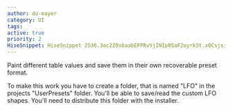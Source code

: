 ```yaml
---
author: do-mayer
category: UI
tags: 
active: true
priority: 2
HiseSnippet: HiseSnippet 2536.3oc2Z0sbaabEFPRvVjINIp0SaF2oyrkSt.xQCsjsiiScRJsnoRYp9g0TVMsxdT.AVRhHvcgwtzRzcxL9Mn21WkdmeD5iPeD5s9J2yt.fXwO7GwQIimxYrFiyd1y46b1yO6t.sBn1XFiFnoW5vQ9XM822n8HBue89VtDslORS+CL1yhwwAnPRaOx2hwvNZ55K+MBB5kVQS96+9G11xyhXiSHoocD00Fuq6.WdB0V09Stdd6X4fOzcfB22sVSaJoN0iNDvyxFap4aYepUO79VB1VxPS+JMbb4zf1bKNlooux1TmQs6SOiDx+QtL2NdXwCao0FDTH4cndNBDKnpUuuqmSqX6loooazJwKrbnW35F6453Nldh23ijCfRlgp+Peozva4TvaKU3soB7J.R5JPZkPHslQa6.WedxHB77dFMIvhSWKvsqBkPd0V5etlQcJvAgWcf0o3cBfGFOCyOeyM2.cmau45Onb4acyxncnAHdeWFhSQmQCNEMhNDQvXGAA6.LXVHKDaXmtBOZ.x1xyCFrxt6bPEjKQvd.xOf9CXaNqLpxSX3fVAXFlypfBmSUzg8wH6gLNc.BlGh02xGyPmAgDnNXDy5EB00GGfqV9l2Bv0s9cnuR4GZml6dXiGukbxse3QMPsdbi1MNLESkKCQRLN5EVfAYA97wdsMQeERFgWsGleXpgLqDI5SD1C3SxHiGYwsfYmQdUwm6SC3OjssECeu6ZJclkIPHKCBewnP6e6.5Yfy.82KifeIBFzzIgbbRKhm.bwKW.7pSG3SIvClUxvGfNjTREHtibwmIPzzE1XtDFpPHoHVkIl.gGP8pCqwcf7PSJIEKQCGM6BvgHvODxx7ufoimbbqhqbCNY7ki0YiSHhKbFy.gI7kBaIjmBpRXZl3IjuC74t.44IhHl0XTkVbMDY6BFEUQOY2NyHHKO6Ultq6fSmsaC3IqKCHMc2EvPhqZB5ttnci2r0eDeYwPD4oiiHll6vn5dTFd9hjBYsnfovQlc7THeiwFZZwTxRPG3iIyJULKyB.VpnAlL9xxYBBGCP4e7o9C8ftJoprXF6jk+0k34RvntCI1hv7IMknJqhedTnuDzFRjaHhhYf0Flo7GsHNdPOntXtc+VILDqwBqCZVwkiGvprgpHq9CTWhYkmRprdzb+wDqJKjKtxoocraeCXcxaHNuMHULf9wbJVshwy5UY9dt7PP7fBs9bFtG0xIp5nqG1TJnikJ+YJhHYY8HwPLyPoEanOXVV5jpAOUK1sKxLhXZLyxHMy4GG4p5NUDjuhpT2wSMj+T5dN0eprzIBgRY5wmR4cs7XWLkOgTvES87frl9LL6jp2y6hdBwhxggH4h6NElQvwmyUSBD+xDEMNVPF4mH4MP8xFtudFIUPadImoVUlDy18sH8vNlYXapU9RpmLed6z8nlYP9bYKyvNlFvx6PU.P.lOLfjY4tx3MXW42O6MXm3ilYo2bkxb.cnBmrJCrV3DbhCJMHVeafDSp5XHNtf+OVtfc5GEvEohBbMoqkk2yHhOaOBNx8.QrcDeJDUNT05xt2hSOJCpqDctEEeRor.HeqO.AkJoluI53nnuttDo3Yl4.+FnJ2rpWWJzaLpBQZIE2883mIFoKb5RytfjDGULRUqCzKo1W0eHqujopbZadfKom4VqKEbI3eQtHkI.i.KC4LyLM5RlPdyUvvEvhUpI8onJYs9T.THii27YxttOjcPGwwhE4OEh3oTfJNlsPbmChoiIJ.tRflHipmE.6CHBcNgw2EhvDQ03bWFmkyqFY7K.hp5xjiMQmSt8.HUXdMIXLRJxrSkhk6SAqjXtdYXlvfnrC0sagiEU9vSH9BFVbEVASahljgC5fChKEGynl9JourHiIeYQp2kkc311UXjRZRb4ht7S5Ftzh1qull9UiPEvJWdsRePz0Js8PNmRzbczz+UFEs+AMI9UuaOswxZkPYcsHYIuVEonVyXmcOL7BUNIjZNoHh3zzaXb26WM8uWbPuOq6e6dh+6WTW97i7q+seQm918ue3yve59oxwGczyI7CTPzjst0LxzYKFRF5oMpIKhqaje2cSy8LYI8qMJb+xKlvtlgxtuVLQj3bh1RQAh4IMEMAEWRYTXEDp4iC3thnX8GgegqMN7JKKY7HL6TN0GhPFeFSM8UunQdmOV+utasQpWXrXeeB8D0OTyksGc.nDq.fM8kNy0g2Og+uuVerau9JWE8WVSSAXWc9CiSfj1Wq.oWsesz57UOOqNq8807iyMaJW0Tt0QMU3TJMbZYQvdJqRJ6UWENbUOzmjANnyxBGTPMwo.iu08RWwzz7shARndaA4abiaHI+h3xR5KOmKp4S3TVO6jFsgqmuuQB2Z9VAfBTzTdqOyx7eM2x7WmZY9ZgP8WDAUrS79ukv8CMRskbUW6mnB1lYbs+mgYU6q8pMGfeHCuKzMUDtJ1BPSRjcCN3N8RVVd6aeaoBVV.xOIMYA0m9zmNdMDRJ+MFNVm4XU1omSPYNmWFdv4Lqxu7kurn.t4sh24pAQErLdUCIiW7UvW8mKXELSp87g6IUecRKpwP+CipnfBmvkTP3rMg745W2H+0RLoz8Wc7LS2gpOoCUN5nuqnz8Xxpo6Kqf22KMd20pSDd+XihOmtBlq8DUW9WlOIoPaNsk85dE3eUyWdyady+R5ef0yDp.AoY0E5b0lORXXWA13kmiV35tgQ1bhUmy1smql1ORMTNTxWQVSKaf9gyowOkHmUu.MyUha1uHPtpQHmWVvL+aw7iL1i5Ht3izuTUwaRNZ.PRodSlh2VIg4xGo9lluzdSqyKDWynkKbv4hw3REfQX+Q+Tfwn2O80LZzsKbdsD.thwNe2OMuLZU0uZn5ugw23Q6X4k3nf7I.I3vWJ8uMZXz3wQiYXqo7ED7um2uf.+49KHPe4o8ECr0B9ECrx6bew.yab7uL2RC6mwrsTeWCqEBSCQgDI1RuS3Yhpsc8odVAhw2I.+7gXhsx3qVSDdzLI5p1+n1eAJE1kFLH5zIQb9w01E2C7Dpx9PLTnq8HhsZjX6ATJuuKoW5ftqWaWJ0uAQbt.GUgzpuESbsBxcyoHFPrGRC+nZfMHYep5fM6QnA3vqpPkdc4GLQrAbYcd41bru7vb5Gabu6VMYbA+24fKmmuHEB2Z5gOKM2Q4hONjwQMhf82A6oDhxwwtuihxo14a4++ty2ioC4P99dV7.WXuSF6ObPan0hMFzNA1gt3Z6fs4Hlp74MiuEo1Xhi7A37YuMZvsDOqGM3VwC9yhNFXYGPOwN79eDIRqJo.1MQ9o0UxXOwynsxecOCflWmXamVT4l3sWzIdmEch2cQm3msnS7dK5D+7Ech2e1STr2hGNDZMDlZposWqFgUz0G2QReYs+GmHuBlB
---
```



Paint different table values and save them in their own recoverable preset format.

To make this work you have to create a folder, that is named "LFO" in the projects "UserPresets" folder. You'll be able to save/read the custom LFO shapes. You'll need to distribute this folder with the installer.

